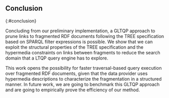 ## Conclusion
{:#conclusion}

Concluding from our preliminary implementation, a GLTQP approach to prune links to fragmented RDF documents following the TREE specification based on SPARQL filter expressions is possible.
We show that we can exploit the structural properties of the TREE specification 
and the hypermedia constraints on links between fragments to reduce the search domain
that a LTQP query engine has to explore.

This work opens the possibility for faster traversal-based query execution over fragmented RDF documents, 
given that the data provider uses hypermedia descriptions to characterize the fragmentation
in a structured manner. 
In future work, we are going to benchmark this GLTQP approach and are going to
empirically prove the efficiency of our method.

